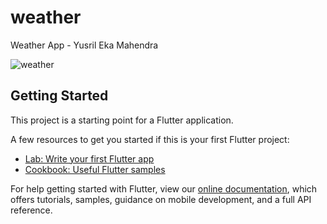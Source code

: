 # weather

Weather App - Yusril Eka Mahendra

![weather](https://user-images.githubusercontent.com/65325397/92462367-9574de80-f1f4-11ea-8758-f56079b556b2.png)

## Getting Started

This project is a starting point for a Flutter application.

A few resources to get you started if this is your first Flutter project:

- [Lab: Write your first Flutter app](https://flutter.dev/docs/get-started/codelab)
- [Cookbook: Useful Flutter samples](https://flutter.dev/docs/cookbook)

For help getting started with Flutter, view our
[online documentation](https://flutter.dev/docs), which offers tutorials,
samples, guidance on mobile development, and a full API reference.
